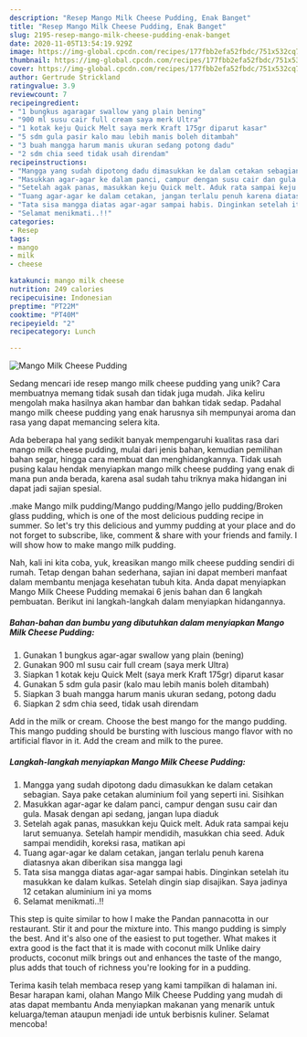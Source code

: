 ```yaml
---
description: "Resep Mango Milk Cheese Pudding, Enak Banget"
title: "Resep Mango Milk Cheese Pudding, Enak Banget"
slug: 2195-resep-mango-milk-cheese-pudding-enak-banget
date: 2020-11-05T13:54:19.929Z
image: https://img-global.cpcdn.com/recipes/177fbb2efa52fbdc/751x532cq70/mango-milk-cheese-pudding-foto-resep-utama.jpg
thumbnail: https://img-global.cpcdn.com/recipes/177fbb2efa52fbdc/751x532cq70/mango-milk-cheese-pudding-foto-resep-utama.jpg
cover: https://img-global.cpcdn.com/recipes/177fbb2efa52fbdc/751x532cq70/mango-milk-cheese-pudding-foto-resep-utama.jpg
author: Gertrude Strickland
ratingvalue: 3.9
reviewcount: 7
recipeingredient:
- "1 bungkus agaragar swallow yang plain bening"
- "900 ml susu cair full cream saya merk Ultra"
- "1 kotak keju Quick Melt saya merk Kraft 175gr diparut kasar"
- "5 sdm gula pasir kalo mau lebih manis boleh ditambah"
- "3 buah mangga harum manis ukuran sedang potong dadu"
- "2 sdm chia seed tidak usah direndam"
recipeinstructions:
- "Mangga yang sudah dipotong dadu dimasukkan ke dalam cetakan sebagian. Saya pake cetakan aluminium foil yang seperti ini. Sisihkan"
- "Masukkan agar-agar ke dalam panci, campur dengan susu cair dan gula. Masak dengan api sedang, jangan lupa diaduk"
- "Setelah agak panas, masukkan keju Quick melt. Aduk rata sampai keju larut semuanya. Setelah hampir mendidih, masukkan chia seed. Aduk sampai mendidih, koreksi rasa, matikan api"
- "Tuang agar-agar ke dalam cetakan, jangan terlalu penuh karena diatasnya akan diberikan sisa mangga lagi"
- "Tata sisa mangga diatas agar-agar sampai habis. Dinginkan setelah itu masukkan ke dalam kulkas. Setelah dingin siap disajikan. Saya jadinya 12 cetakan aluminium ini ya moms"
- "Selamat menikmati..!!"
categories:
- Resep
tags:
- mango
- milk
- cheese

katakunci: mango milk cheese 
nutrition: 249 calories
recipecuisine: Indonesian
preptime: "PT22M"
cooktime: "PT40M"
recipeyield: "2"
recipecategory: Lunch

---
```



![Mango Milk Cheese Pudding](https://img-global.cpcdn.com/recipes/177fbb2efa52fbdc/751x532cq70/mango-milk-cheese-pudding-foto-resep-utama.jpg)

Sedang mencari ide resep mango milk cheese pudding yang unik? Cara membuatnya memang tidak susah dan tidak juga mudah. Jika keliru mengolah maka hasilnya akan hambar dan bahkan tidak sedap. Padahal mango milk cheese pudding yang enak harusnya sih mempunyai aroma dan rasa yang dapat memancing selera kita.

Ada beberapa hal yang sedikit banyak mempengaruhi kualitas rasa dari mango milk cheese pudding, mulai dari jenis bahan, kemudian pemilihan bahan segar, hingga cara membuat dan menghidangkannya. Tidak usah pusing kalau hendak menyiapkan mango milk cheese pudding yang enak di mana pun anda berada, karena asal sudah tahu triknya maka hidangan ini dapat jadi sajian spesial.

.make Mango milk pudding/Mango pudding/Mango jello pudding/Broken glass pudding, which is one of the most delicious pudding recipe in summer. So let&#39;s try this delicious and yummy pudding at your place and do not forget to subscribe, like, comment &amp; share with your friends and family. I will show how to make mango milk pudding.


Nah, kali ini kita coba, yuk, kreasikan mango milk cheese pudding sendiri di rumah. Tetap dengan bahan sederhana, sajian ini dapat memberi manfaat dalam membantu menjaga kesehatan tubuh kita. Anda dapat menyiapkan Mango Milk Cheese Pudding memakai 6 jenis bahan dan 6 langkah pembuatan. Berikut ini langkah-langkah dalam menyiapkan hidangannya.

<!--inarticleads1-->

##### Bahan-bahan dan bumbu yang dibutuhkan dalam menyiapkan Mango Milk Cheese Pudding:

1. Gunakan 1 bungkus agar-agar swallow yang plain (bening)
1. Gunakan 900 ml susu cair full cream (saya merk Ultra)
1. Siapkan 1 kotak keju Quick Melt (saya merk Kraft 175gr) diparut kasar
1. Gunakan 5 sdm gula pasir (kalo mau lebih manis boleh ditambah)
1. Siapkan 3 buah mangga harum manis ukuran sedang, potong dadu
1. Siapkan 2 sdm chia seed, tidak usah direndam


Add in the milk or cream. Choose the best mango for the mango pudding. This mango pudding should be bursting with luscious mango flavor with no artificial flavor in it. Add the cream and milk to the puree. 

<!--inarticleads2-->

##### Langkah-langkah menyiapkan Mango Milk Cheese Pudding:

1. Mangga yang sudah dipotong dadu dimasukkan ke dalam cetakan sebagian. Saya pake cetakan aluminium foil yang seperti ini. Sisihkan
1. Masukkan agar-agar ke dalam panci, campur dengan susu cair dan gula. Masak dengan api sedang, jangan lupa diaduk
1. Setelah agak panas, masukkan keju Quick melt. Aduk rata sampai keju larut semuanya. Setelah hampir mendidih, masukkan chia seed. Aduk sampai mendidih, koreksi rasa, matikan api
1. Tuang agar-agar ke dalam cetakan, jangan terlalu penuh karena diatasnya akan diberikan sisa mangga lagi
1. Tata sisa mangga diatas agar-agar sampai habis. Dinginkan setelah itu masukkan ke dalam kulkas. Setelah dingin siap disajikan. Saya jadinya 12 cetakan aluminium ini ya moms
1. Selamat menikmati..!!


This step is quite similar to how I make the Pandan pannacotta in our restaurant. Stir it and pour the mixture into. This mango pudding is simply the best. And it&#39;s also one of the easiest to put together. What makes it extra good is the fact that it is made with coconut milk Unlike dairy products, coconut milk brings out and enhances the taste of the mango, plus adds that touch of richness you&#39;re looking for in a pudding. 

Terima kasih telah membaca resep yang kami tampilkan di halaman ini. Besar harapan kami, olahan Mango Milk Cheese Pudding yang mudah di atas dapat membantu Anda menyiapkan makanan yang menarik untuk keluarga/teman ataupun menjadi ide untuk berbisnis kuliner. Selamat mencoba!
